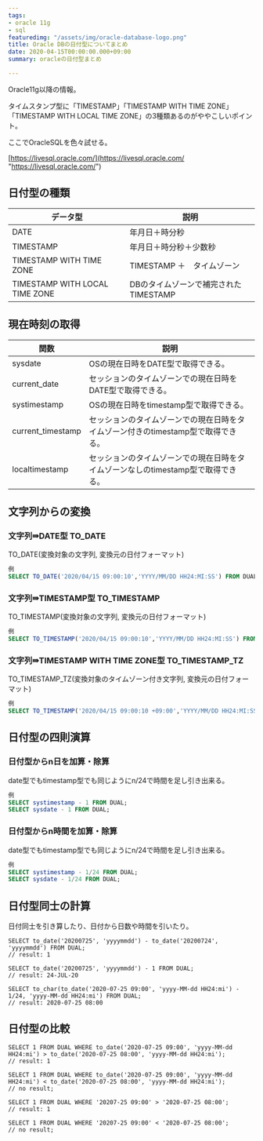```yaml
---
tags:
- oracle 11g
- sql
featuredimg: "/assets/img/oracle-database-logo.png"
title: Oracle DBの日付型についてまとめ
date: 2020-04-15T00:00:00.000+09:00
summary: oracleの日付型まとめ

---
```

Oracle11g以降の情報。

タイムスタンプ型に「TIMESTAMP」「TIMESTAMP WITH TIME ZONE」「TIMESTAMP WITH LOCAL TIME ZONE」の3種類あるのがややこしいポイント。

ここでOracleSQLを色々試せる。

[https://livesql.oracle.com/](https://livesql.oracle.com/ "https://livesql.oracle.com/")

## 日付型の種類

| データ型 | 説明 |
| --- | --- |
| DATE | 年月日＋時分秒 |
| TIMESTAMP | 年月日＋時分秒＋少数秒 |
| TIMESTAMP WITH TIME ZONE | TIMESTAMP ＋　タイムゾーン |
| TIMESTAMP WITH LOCAL TIME ZONE | DBのタイムゾーンで補完されたTIMESTAMP |

## 現在時刻の取得

| 関数 | 説明 |
| --- | --- |
| sysdate | OSの現在日時をDATE型で取得できる。 |
| current_date | セッションのタイムゾーンでの現在日時をDATE型で取得できる。 |
| systimestamp | OSの現在日時をtimestamp型で取得できる。 |
| current_timestamp | セッションのタイムゾーンでの現在日時をタイムゾーン付きのtimestamp型で取得できる。 |
| localtimestamp | セッションのタイムゾーンでの現在日時をタイムゾーンなしのtimestamp型で取得できる。 |

## 文字列からの変換

### 文字列⇛DATE型 TO_DATE

TO_DATE(変換対象の文字列, 変換元の日付フォーマット)

``` sql
例
SELECT TO_DATE('2020/04/15 09:00:10','YYYY/MM/DD HH24:MI:SS') FROM DUAL;
```

### 文字列⇛TIMESTAMP型 TO_TIMESTAMP

TO_TIMESTAMP(変換対象の文字列, 変換元の日付フォーマット)

``` sql
例
SELECT TO_TIMESTAMP('2020/04/15 09:00:10','YYYY/MM/DD HH24:MI:SS') FROM DUAL;
```

### 文字列⇛TIMESTAMP WITH TIME ZONE型 TO_TIMESTAMP_TZ

TO_TIMESTAMP_TZ(変換対象のタイムゾーン付き文字列, 変換元の日付フォーマット)

``` sql
例
SELECT TO_TIMESTAMP('2020/04/15 09:00:10 +09:00','YYYY/MM/DD HH24:MI:SS TZH:TZM') FROM DUAL;
```

## 日付型の四則演算

### 日付型からn日を加算・除算

date型でもtimestamp型でも同じようにn/24で時間を足し引き出来る。

``` sql
例
SELECT systimestamp - 1 FROM DUAL;
SELECT sysdate - 1 FROM DUAL;
```

### 日付型からn時間を加算・除算

date型でもtimestamp型でも同じようにn/24で時間を足し引き出来る。

``` sql
例
SELECT systimestamp - 1/24 FROM DUAL;
SELECT sysdate - 1/24 FROM DUAL;
```

## 日付型同士の計算

日付同士を引き算したり、日付から日数や時間を引いたり。

    SELECT to_date('20200725', 'yyyymmdd') - to_date('20200724', 'yyyymmdd') FROM DUAL;
    // result: 1
    
    SELECT to_date('20200725', 'yyyymmdd') - 1 FROM DUAL;
    // result: 24-JUL-20
    
    SELECT to_char(to_date('2020-07-25 09:00', 'yyyy-MM-dd HH24:mi') - 1/24, 'yyyy-MM-dd HH24:mi') FROM DUAL;
    // result: 2020-07-25 08:00

## 日付型の比較

    SELECT 1 FROM DUAL WHERE to_date('2020-07-25 09:00', 'yyyy-MM-dd HH24:mi') > to_date('2020-07-25 08:00', 'yyyy-MM-dd HH24:mi');
    // result: 1
    
    SELECT 1 FROM DUAL WHERE to_date('2020-07-25 09:00', 'yyyy-MM-dd HH24:mi') < to_date('2020-07-25 08:00', 'yyyy-MM-dd HH24:mi');
    // no result;
    
    SELECT 1 FROM DUAL WHERE '20207-25 09:00' > '2020-07-25 08:00';
    // result: 1
    
    SELECT 1 FROM DUAL WHERE '20207-25 09:00' < '2020-07-25 08:00'; 
    // no result;